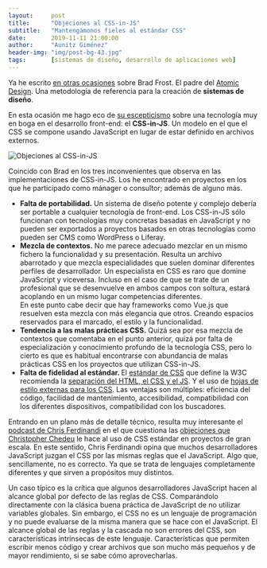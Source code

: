 ```yaml
---
layout:     post
title:      "Objeciones al CSS-in-JS"
subtitle:   "Mantengámonos fieles al estándar CSS"
date:       2019-11-11 21:00:00
author:     "Aunitz Giménez"
header-img: "img/post-bg-43.jpg"
tags:       [sistemas de diseño, desarrollo de aplicaciones web]
---
```


<p>Ya he escrito <a href="{{ site.baseurl }}{% post_url 2017-09-15-memorando-libro-atomic-design-brad-frost %}">en otras ocasiones</a> sobre Brad Frost. El padre del <a href="https://bradfrost.com/blog/post/atomic-web-design/" target="_blank">Atomic Design</a>. Una metodología de referencia para la creación de <strong>sistemas de diseño</strong>.</p>

<p>En esta ocasión me hago eco de <a href="https://bradfrost.com/blog/link/whats-wrong-with-css-in-js/" target="_blank">su escepticismo</a> sobre una tecnología muy en boga en el desarrollo front-end: el <strong>CSS-in-JS</strong>. Un modelo en el que el CSS se compone usando JavaScript en lugar de estar definido en archivos externos.</p>

<p><img src="{{ site.baseurl }}/img/objeciones-al-css-in-js.png" alt="Objeciones al CSS-in-JS"></p>

<p>Coincido con Brad en los tres inconvenientes que observa en las implementaciones de CSS-in-JS. Los he encontrado en proyectos en los que he participado como mánager o consultor; además de alguno más.</p>
<ul>
	<li><strong>Falta de portabilidad.</strong> Un sistema de diseño potente y complejo debería ser portable a cualquier tecnología de front-end. Los CSS-in-JS sólo funcionan con tecnologías muy concretas basadas en JavaScript y no pueden ser exportados a proyectos basados en otras tecnologías como pueden ser CMS como WordPress o Liferay.</li>
	<li><strong>Mezcla de contextos.</strong> No me parece adecuado mezclar en un mismo fichero la funcionalidad y su presentación. Resulta un archivo abarrotado y que mezcla especialidades que suelen dominar diferentes perfiles de desarrollador. Un especialista en CSS es raro que domine JavaScript y viceversa. Incluso en el caso de que se trate de un profesional que se desenvuelve en ambos campos con soltura, estará acoplando en un mismo lugar competencias diferentes. <br />En este punto cabe decir que hay frameworks como Vue.js que resuelven esta mezcla con más elegancia que otros. Creando espacios reservados para el marcado, el estilo y la funcionalidad.</li>
	<li><strong>Tendencia a las malas prácticas CSS.</strong> Quizá sea por esa mezcla de contextos que comentaba en el punto anterior, quizá por falta de especialización y conocimiento profundo de la tecnología CSS, pero lo cierto es que es habitual encontrarse con abundancia de malas prácticas CSS en los proyectos que utilizan CSS-in-JS.</li>
	<li><strong>Falta de fidelidad al estándar. </strong>El <a href="https://www.w3.org/Style/CSS/" target="_blank">estándar de CSS</a> que define la W3C recomienda la <a href="https://www.w3.org/wiki/The_web_standards_model_-_HTML_CSS_and_JavaScript" target="_blank">separación del HTML, el CSS y el JS</a>. Y el uso de <a href="https://www.w3.org/Style/Examples/011/firstcss.en.html#external" target="_blank">hojas de estilo externas para los CSS</a>. Las ventajas son múltiples: eficiencia del código, facilidad de mantenimiento, accesibilidad, compatibilidad con los diferentes dispositivos, compatibilidad con los buscadores.</li>
</ul>

<p>Entrando en un plano más de detalle técnico, resulta muy interesante el <a href="https://soundcloud.com/vanillajspodcast/whats-wrong-with-css-in-js" target="_blank">podcast de Chris Ferdinandi</a> en el que cuestiona las <a href="https://speakerdeck.com/vjeux/react-css-in-js" target="_blank">objeciones que Christopher Chedeu</a> le hace al uso de CSS estándar en proyectos de gran escala. En este sentido, Chris Ferdinandi opina que muchos desarrolladores JavaScript juzgan el CSS por las mismas reglas que el JavaScript. Algo que, sencillamente, no es correcto. Ya que se trata de lenguajes completamente diferentes y que sirven a propósitos muy distintos.</p>

<p>Un caso típico es la crítica que algunos desarrolladores JavaScript hacen al alcance global por defecto de las reglas de CSS. Comparándolo directamente con la clásica buena práctica de JavaScript de no utilizar variables globales. Sin embargo, el CSS no es un lenguaje de programación y no puede evaluarse de la misma manera que se hace con el JavaScript. El alcance global de las reglas y la cascada no son errores del CSS, son características intrínsecas de este lenguaje. Características que permiten escribir menos código y crear archivos que son mucho más pequeños y de mayor rendimiento, si se sabe cómo aprovecharlas.</p>